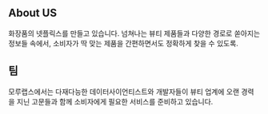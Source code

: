 ## About US 
 화장품의 넷플릭스를 만들고 있습니다.
 넘쳐나는 뷰티 제품들과 다양한 경로로 쏟아지는 정보들 속에서, 소비자가 딱 맞는 제품을 간편하면서도 정확하게 찾을 수 있도록.

## 팀
모루랩스에서는 다재다능한 데이터사이언티스트와 개발자들이 뷰티 업계에 오랜 경력을 지닌 고문들과 함께 소비자에게 필요한 서비스를 준비하고 있습니다.

